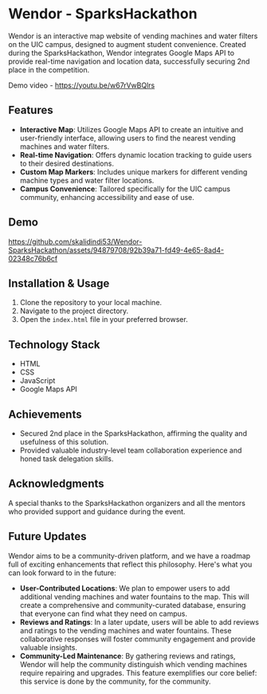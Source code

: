 # Wendor - SparksHackathon
Wendor is an interactive map website of vending machines and water filters on the UIC campus, designed to augment student convenience. Created during the SparksHackathon, Wendor integrates Google Maps API to provide real-time navigation and location data, successfully securing 2nd place in the competition.

Demo video - https://youtu.be/w67rVwBQlrs
## Features
- **Interactive Map**: Utilizes Google Maps API to create an intuitive and user-friendly interface, allowing users to find the nearest vending machines and water filters.
- **Real-time Navigation**: Offers dynamic location tracking to guide users to their desired destinations.
- **Custom Map Markers**: Includes unique markers for different vending machine types and water filter locations.
- **Campus Convenience**: Tailored specifically for the UIC campus community, enhancing accessibility and ease of use.

## Demo 
https://github.com/skalidindi53/Wendor-SparksHackathon/assets/94879708/92b39a71-fd49-4e65-8ad4-02348c76b6cf


## Installation & Usage
1. Clone the repository to your local machine.
2. Navigate to the project directory.
3. Open the `index.html` file in your preferred browser.

## Technology Stack
- HTML
- CSS
- JavaScript
- Google Maps API

## Achievements
- Secured 2nd place in the SparksHackathon, affirming the quality and usefulness of this solution.
- Provided valuable industry-level team collaboration experience and honed task delegation skills.

## Acknowledgments
A special thanks to the SparksHackathon organizers and all the mentors who provided support and guidance during the event.

## Future Updates
Wendor aims to be a community-driven platform, and we have a roadmap full of exciting enhancements that reflect this philosophy. Here's what you can look forward to in the future:

- **User-Contributed Locations**: We plan to empower users to add additional vending machines and water fountains to the map. This will create a comprehensive and community-curated database, ensuring that everyone can find what they need on campus.
- **Reviews and Ratings**: In a later update, users will be able to add reviews and ratings to the vending machines and water fountains. These collaborative responses will foster community engagement and provide valuable insights.
- **Community-Led Maintenance**: By gathering reviews and ratings, Wendor will help the community distinguish which vending machines require repairing and upgrades. This feature exemplifies our core belief: this service is done by the community, for the community.




